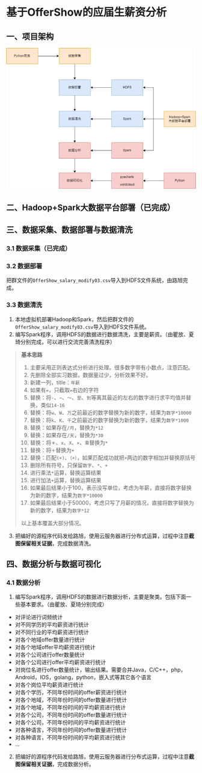 # 基于OfferShow的应届生薪资分析

## 一、项目架构

![OfferShow架构](OfferShow架构.png)

## 二、Hadoop+Spark大数据平台部署（已完成）

## 三、数据采集、数据部署与数据清洗

### 3.1 数据采集（已完成）

### 3.2 数据部署

把群文件的`OfferShow_salary_modify03.csv`导入到HDFS文件系统，由路旭完成。

### 3.3 数据清洗

1. 本地虚拟机部署Hadoop和Spark，然后把群文件的`OfferShow_salary_modify03.csv`导入到HDFS文件系统。
2. 编写Spark程序，调用HDFS的数据进行数据清洗，主要是薪资。（由瞿放、夏琦分别完成，可以进行交流完善清洗程序）

> **基本思路**
>
> 1. 主要采用正则表达式分析进行处理。很多数字带有小数点，注意匹配。
>2. 先删除全部实习数据，数据量过少，分析效果不好。
> 3. 新建一列，title：`年薪`
>4. 如果有`=`，只截取`=`右边的字符
> 5. 替换：将`-`、`~`、`～`、`至`、`到`等离其最近的左右的数字进行求平均值并替换，类似`14-16`
>6. 替换：将`w`、`W`、`万`之前最近的数字替换为新的数字，结果为`数字*10000`
> 7. 替换：将`k`、`K`、`千`之前最近的数字替换为新的数字，结果为`数字*1000`
>8. 替换：如果存在`/月`，替换为`*12`
> 9. 替换：如果存在`/天`，替换为`*30`
>10. 替换：将`＊`、`x`、`X`、`×`、`乘`替换为`*`
> 11. 替换：将`＋`替换为`+`
>12. 替换：匹配`(+)`、`（+）`，如果匹配成功就把`+`两边的数字相加并替换原括号
> 13. 删除所有符号，只保留`数字`、`*`、`+`
>14. 进行乘法`*`运算，替换运算结果
> 15. 进行加法`+`运算，替换运算结果
>16. 如果最后结果小于100，表示没写单位，考虑为年薪，直接将数字替换为新的数字，结果为`数字*10000`
> 17. 如果最后结果小于50000，考虑只写了月薪的情况，直接将数字替换为新的数字，结果为`数字*12`
>
> 以上基本覆盖大部分情况。

3. 把编好的源程序代码发给路旭，使用云服务器进行分布式运算，过程中注意**截图保留相关证据**，完成数据清洗。

## 四、数据分析与数据可视化

### 4.1 数据分析

1. 编写Spark程序，调用HDFS的数据进行数据分析，主要是聚类。包括下面一些基本要求。（由瞿放、夏琦分别完成）

+ 对评论进行词频统计
+ 对不同学历的平均薪资进行统计
+ 对不同行业的平均薪资进行统计
+ 对各个地域offer数量进行统计
+ 对各个地域offer平均薪资进行统计
+ 对各个公司进行offer数量统计
+ 对各个公司进行offer平均薪资进行统计
+ 对岗位名进行offer数量统计，输出结果。需要合并Java，C/C++，php，Android，IOS，golang，python，嵌入式等其它各个语言
+ 对各个岗位平均薪资进行统计
+ 对各个学历，不同年份时间的offer薪资进行统计
+ 对各个地域，不同年份时间的offer数量进行统计
+ 对各个地域，不同年份时间的平均薪资进行统计
+ 对各个公司，不同年份时间的offer数量进行统计
+ 对各个公司，不同年份时间的平均薪资进行统计
+ 对各种语言，不同年份时间的offer数量进行统计
+ 对各种语言，不同年份时间的平均薪资进行统计
+ …

2. 把编好的源程序代码发给路旭，使用云服务器进行分布式运算，过程中注意**截图保留相关证据**，完成数据分析。

